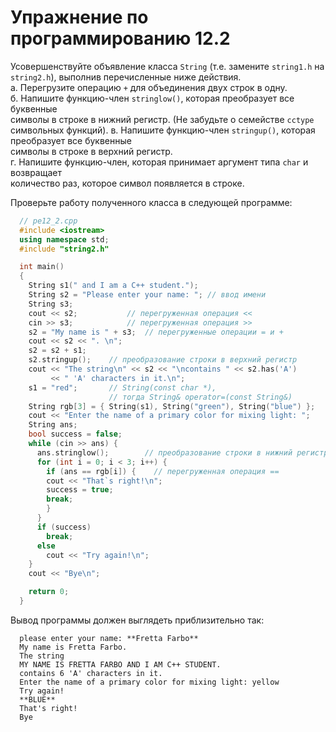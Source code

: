 # Упражнение по программированию 12.2  

Усовершенствуйте объявление класса `String` (т.е. замените `string1.h` на  
`string2.h`), выполнив перечисленные ниже действия.  
  а. Перегрузите операцию `+` для объединения двух строк в одну.  
  б. Напишите функцию-член `stringlow()`, которая преобразует все буквенные  
     символы в строке в нижний регистр. (Не забудьте о семействе `cctype`  
     символьных функций).
  в. Напишите функцию-член `stringup()`, которая преобразует все буквенные  
     символы в строке в верхний регистр.  
  г. Напишите функцию-член, которая принимает аргумент типа `char` и возвращает  
     количество раз, которое символ появляется в строке.  

Проверьте работу полученного класса в следующей программе:  
```cpp
  // pe12_2.cpp
  #include <iostream>
  using namespace std;
  #include "string2.h"

  int main()
  {
    String s1(" and I am a C++ student.");
    String s2 = "Please enter your name: "; // ввод имени
    String s3;
    cout << s2;           // перегруженная операция <<
    cin >> s3;            // перегруженная операция >>
    s2 = "My name is " + s3;  // перегруженные операции = и +
    cout << s2 << ". \n";
    s2 = s2 + s1;
    s2.stringup();    // преобразование строки в верхний регистр
    cout << "The string\n" << s2 << "\ncontains " << s2.has('A')
         << " 'A' characters in it.\n";
    s1 = "red";       // String(const char *),
                      // тогда String& operator=(const String&)
    String rgb[3] = { String(s1), String("green"), String("blue") };
    cout << "Enter the name of a primary color for mixing light: "; 
    String ans;
    bool success = false;
    while (cin >> ans) {
      ans.stringlow();        // преобразование строки в нижний регистр
      for (int i = 0; i < 3; i++) {
        if (ans == rgb[i]) {    // перегруженная операция ==
        cout << "That`s right!\n";
        success = true;
        break;
        }
      }
      if (success)
        break;
      else
        cout << "Try again!\n";
    }
    cout << "Bye\n";

    return 0;
  }
  ```  
  Вывод программы должен выглядеть приблизительно так:  
  ```  
    please enter your name: **Fretta Farbo**  
    My name is Fretta Farbo.  
    The string  
    MY NAME IS FRETTA FARBO AND I AM C++ STUDENT.  
    contains 6 'A' characters in it.  
    Enter the name of a primary color for mixing light: yellow  
    Try again!  
    **BLUE**  
    That's right!  
    Bye      
  ```  
  